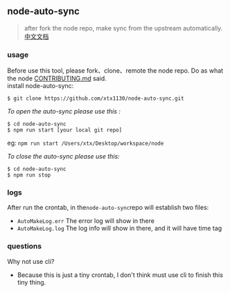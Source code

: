 ## node-auto-sync
>after fork the node repo, make sync from the upstream automatically. [中文文档](https://github.com/xtx1130/node-auto-sync/blob/master/readme.md)

### usage

Before use this tool, please fork、clone、remote the node repo. Do as what the node [CONTRIBUTING.md](https://github.com/nodejs/node/blob/master/CONTRIBUTING.md#setting-up-your-local-environment) said.  
install node-auto-sync:
```shell
$ git clone https://github.com/xtx1130/node-auto-sync.git
```
*To open the auto-sync please use this :*
```shell
$ cd node-auto-sync
$ npm run start [your local git repo]
```
eg: `npm run start /Users/xtx/Desktop/workspace/node`

*To close the auto-sync please use this:*
```shell
$ cd node-auto-sync
$ npm run stop
```

### logs
After run the crontab, in the`node-auto-sync`repo will establish two files:
- `AutoMakeLog.err` The error log will show in there
- `AutoMakeLog.log` The log info will show in there, and it will have time tag

### questions
Why not use cli?  
- Because this is just a tiny crontab, I don't think must use cli to finish this tiny thing.